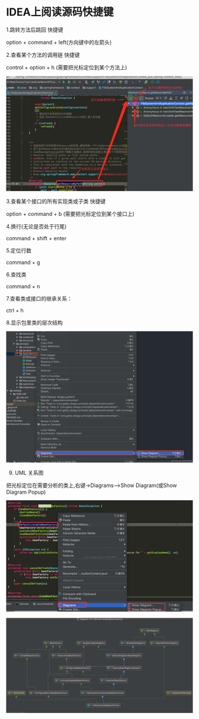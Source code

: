 # IDEA上阅读源码快捷键

1.跳转方法后跳回 快捷键  

option + command + left(方向键中的左箭头)

2.查看某个方法的调用链 快捷键

control + option + h  (需要把光标定位到某个方法上)

![img01](./img01.jpg)

3.查看某个接口的所有实现类或子类 快捷键

option + command + b (需要把光标定位到某个接口上)

4.换行(无论是否处于行尾)

command + shift + enter

5.定位行数

command + g

6.查找类

command + n

7.查看类或接口的继承关系：

ctrl + h

8.显示包里类的层次结构

![img02](./img02.jpg)



9. UML 关系图

把光标定位在需要分析的类上,右键->Diagrams-->Show Diagram(或Show Diagram Popup)

![](./img03.jpeg)

![](./img04.jpeg)